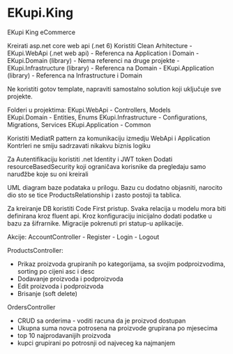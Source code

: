 # EKupi.King

EKupi King eCommerce

Kreirati asp.net core web api (.net 6)
Koristiti Clean Arhitecture 
	- EKupi.WebApi (.net web api) - Referenca na Application i Domain
	- EKupi.Domain (library) - Nema referenci na druge projekte
	- EKupi.Infrastructure (library) - Referenca na Domain
	- EKupi.Application (library) - Referenca na Infrastructure i Domain
	
Ne koristiti gotov template, napraviti samostalno solution koji uključuje sve projekte.

Folderi u projektima:
EKupi.WebApi - Controllers, Models	
EKupi.Domain - Entities, Enums
EKupi.Infrastructure - Configurations, Migrations, Services
EKupi.Application - Common

Koristiti MediatR pattern za komunikaciju izmedju WebApi i Application
Kontrleri ne smiju sadrzavati nikakvu biznis logiku

Za Autentifikaciju koristiti .net Identity i JWT token
Dodati resourceBasedSecurity koji ograničava korisnike da pregledaju samo naruđžbe koje su oni kreirali

UML diagram baze podataka u prilogu. 
Bazu cu dodatno objasniti, narocito dio sto se tice ProductsRelationship i zasto postoji ta tablica.

Za kreiranje DB koristiti Code First pristup. Svaka relacija u modelu mora biti definirana kroz fluent api.
Kroz konfiguraciju inicijalno dodati podatke u bazu za šifrarnike.
Migracije pokrenuti pri statup-u aplikacije.

Akcije:
AccountController
	- Register
	- Login
	- Logout 
	
ProductsController: 
 - Prikaz proizvoda grupiranih po kategorijama, sa svojim podproizvodima, sorting po cijeni asc i desc
 - Dodavanje proizvoda i podproizvoda
 - Edit proizvoda i podproizvoda
 - Brisanje (soft delete) 
 
 
 OrdersController
 - CRUD sa orderima - voditi racuna da je proizvod dostupan
 - Ukupna suma novca potrosena na proizvode grupirana po mjesecima
 - top 10 najprodavanijih proizvoda
 - kupci grupirani po potrosnji od najveceg ka najmanjem
 
